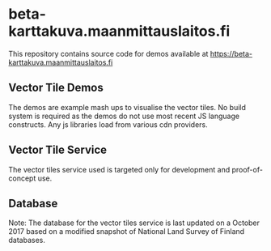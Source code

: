 # beta-karttakuva.maanmittauslaitos.fi

This repository contains source code for demos available at https://beta-karttakuva.maanmittauslaitos.fi

## Vector Tile Demos ##
The demos are example mash ups to visualise the vector tiles. 
No build system is required as the demos do not use most recent JS language constructs.
Any js libraries load from various cdn providers.

## Vector Tile Service ##
The vector tiles service used is targeted only for development and proof-of-concept use.

## Database ##

Note: The database for the vector tiles service is last updated on a October 2017 based on a modified snapshot of National Land Survey of Finland databases.

